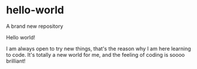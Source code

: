 # hello-world
A brand new repository

Hello world!

I am always open to try new things, that's the reason why I am here learning to code.
It's totally a new world for me, and the feeling of coding is soooo brilliant!
